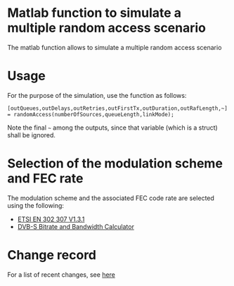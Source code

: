 # Matlab function to simulate a multiple random access scenario
The matlab function allows to simulate a multiple random access scenario

# Usage
For the purpose of the simulation, use the function as follows:
```
[outQueues,outDelays,outRetries,outFirstTx,outDuration,outRafLength,~] = randomAccess(numberOfSources,queueLength,linkMode);
```
Note the final `~` among the outputs, since that variable (which is a struct) shall be ignored.

# Selection of the modulation scheme and FEC rate
The modulation scheme and the associated FEC code rate are selected using the following:
* [ETSI EN 302 307 V1.3.1](http://www.etsi.org/deliver/etsi_en/302300_302399/302307/01.03.01_20/en_302307v010301a.pdf)
* [DVB-S Bitrate and Bandwidth Calculator](http://www.satbroadcasts.com/DVB-S_Bitrate_and_Bandwidth_Calculator.html)

# Change record
For a list of recent changes, see [here](CHANGES.md)

